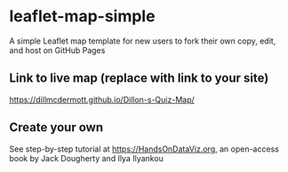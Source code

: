 # leaflet-map-simple
A simple Leaflet map template for new users to fork their own copy, edit, and host on GitHub Pages

## Link to live map (replace with link to your site)
https://dillmcdermott.github.io/Dillon-s-Quiz-Map/

## Create your own
See step-by-step tutorial at https://HandsOnDataViz.org, an open-access book by Jack Dougherty and Ilya Ilyankou

